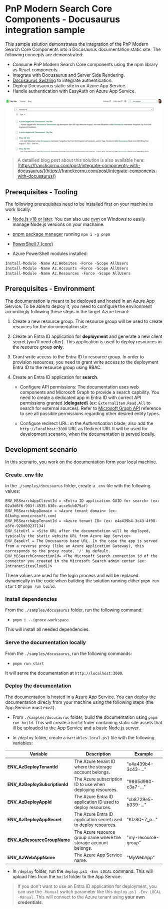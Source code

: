 # PnP Modern Search Core Components - Docusaurus integration sample

This sample solution demonstrates the integration of the PnP Modern Search Core Components into a Docusaurus documentation static site. The following concepts are demonstrated:

- Consume PnP Modern Search Core components using the npm library as React components.
- Integrate with Docusaurus and Server Side Rendering.
- [Docusaurus Swizling](https://docusaurus.io/docs/swizzling) to integrate authentication.
- Deploy Docusaurus static site in an Azure App Service.
- Handle authentication with EasyAuth on Azure App Service.

!["Search results"](./static/img/results.png)

> A detailled blog post about this solution is also available here: [https://franckcornu.com/post/integrate-components-with-docusaurus/](https://franckcornu.com/post/integrate-components-with-docusaurus/)  

## Prerequisites - Tooling

The following prerequisites need to be installed first on your machine to work locally:

- [Node.js v18 or later](https://nodejs.org/en/download/package-manager). You can also use [nvm](https://github.com/coreybutler/nvm-windows) on WIndows to easily manage Node.js versions on your machaine.
- [pnpm package manager](https://pnpm.io/) running `npm i -g pnpm`
- [PowerShell 7 (core)](https://learn.microsoft.com/en-us/powershell/scripting/install/installing-powershell-on-windows?view=powershell-7.4#install-powershell-using-winget-recommended) 

- Azure PowerShell modules installed:

```pwsh
Install-Module -Name Az.Websites -Force -Scope AllUsers
Install-Module -Name Az.Accounts -Force -Scope AllUsers
Install-Module -Name Az.Resources -Force -Scope AllUsers
```

## Prerequisites - Environment

The documentation is meant to be deployed and hosted in an Azure App Service. To be able to deploy it, you need to configure the environment accordingly following these steps in the target Azure tenant:

1. Create a new resource group. This resource group will be used to create resouces for the documentation site.
2. Create an Entra ID application for **deployment** and generate a new client secret (you'll need after). This application is used to deploy resources in the resource group **only**.
3. Grant write access to the Entra ID to resource group. In order to provision resources, you need to grant write access to the deployment Entra ID to the resource group using RBAC.
4. Create an Entra ID application for **search**.

    - Configure API permissions: The documentation uses web components and Microsoft Graph to provide a search capbility. You need to create a dedicated app in Entra ID with correct API permissions granted (**delegated**) (ex: `ExternalItem.Read.All` to search for external sources). Refer to [Microsoft Graph API](https://learn.microsoft.com/en-us/graph/api/resources/search-api-overview?view=graph-rest-1.0#scope-search-based-on-entity-types) reference to see all possible permissions regarding other desired entity types.

    - Configure redirect URL: in the _Authentication_ blade, also add the `http://localhost:3000` URL as Redirect URI. It will be used for development scenario, when the documentation is served locally.

## Development scenario

In this scenario, you work on the documentation form your local machine.

### Create .env file

In the `./samples/docusaurus` folder, create a `.env` file with the following values:

```
ENV_MSSearchAppClientId = <Entra ID application GUID for search> (ex: 02a3d6f6-903f-4535-830c-acce5cb079af)
ENV_MSSearchAppDomain = <Azure tenant domain> (ex: 61kxhg.onmicrosoft.com)
ENV_MSSearchAppTenantId = <Azure tenant ID> (ex: e4a439b4-3c43-4f98-a5fe-928d69237134)
ENV_SiteUrl = <Site URL after the documentation will be deployed, typically the static website URL from Azure App Service>
ENV_BaseUrl = The Docusaurus base URL. In the case the app is served from a reverse proxy (like an Azure Application Gateway), this corresponds to the proxy route. '/' by default.
ENV_MSSearchConnectionId= <The Microsoft Search connection id of the connector you created in the Microsoft Search admin center (ex: IntranetSitesCloud1)>
```

These values are used for the login process and will be replaced dynamically in the code when building the solution running either `pnpm run start` or `pnpm run build`.

### Install dependencies

From the `./samples/docusaurus` folder, run the following command:

- `pnpm i --ignore-workspace`

This will install all needed dependencies. 

### Serve the documentation locally

From the `./samples/docusaurus`, run the following commands:

- `pnpm run start`

It will serve the documentation at `http://localhost:3000`.

### Deploy the documentation

The documentation is hosted in a Azure App Service. You can deploy the documentation direcly from your machine using the following steps (the App Service must exist):

- From `./samples/docusaurus` folder, build the documentation using `pnpm run build`. This will create a `build` foder containing static site assets that ill be uploaded to the App Service and a basic Node.js server.

- In `/deploy` folder, create a `variables.local.ps1` file with the following variables:

| **Variable**                        | Description                                                                                       | Example                                |
|-------------------------------------|---------------------------------------------------------------------------------------------------|----------------------------------------|
| **ENV_AzDeployTenantId**            | The Azure tenant ID where the storage account belongs.                                            | "e4a439b4-3c43-..."                    |
| **ENV_AzDeploySubcriptionId**       | The Azure subscription ID to use when deploying resources.                                        | "9865d980-c3a7-..."                    |
| **ENV_AzDeployAppId**               | The Azure Entra ID application ID used to deploy resources.                                       | "cb8729e5-b339-..."                    |
| **ENV_AzDeployAppSecret**           | The Azure Entra ID application secret used to deploy resources.                                   | "KIz8Q~7_p..."                         | 
| **ENV_AzResourceGroupName**         | The Azure resource group name where the storage account belongs.                                  | "my-resource-group"                    |
| **ENV_AzWebAppName**                | The Azure App Service name.                                                                       | "MyWebApp"                             |

- In `/deploy` folder, run the `deploy.ps1 -Env LOCAL` command. This will upload files from the `build` folder to the App Service.

> If you don't want to use an Entra ID application for deployment, you can use the `-Manual` switch parameter like this `deploy.ps1 -Env LOCAL -Manual`. This will connect to the Azure tenant using **your own credentials**.
